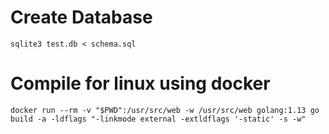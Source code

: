# Create Database
```
sqlite3 test.db < schema.sql
```

# Compile for linux using docker
```
docker run --rm -v "$PWD":/usr/src/web -w /usr/src/web golang:1.13 go build -a -ldflags "-linkmode external -extldflags '-static' -s -w"
```